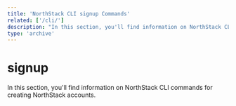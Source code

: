 ```yaml
---
title: 'NorthStack CLI signup Commands'
related: ['/cli/']
description: "In this section, you'll find information on NorthStack CLI commands for creating NorthStack accounts."
type: 'archive'
---
```


# signup

In this section, you'll find information on NorthStack CLI commands for creating NorthStack accounts.
